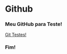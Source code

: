 # Github

### Meu GitHub para Teste!

[Git Testes!](https://github.com/TiagoAFDS/git-test)

### Fim!
